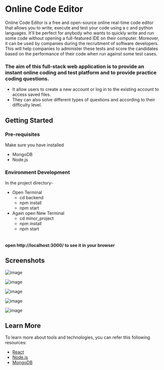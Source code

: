 # Online Code Editor
Online Code Editor is a free and open-source online real-time code editor that allows you to write, execute and test your code using a c and python languages.
It'll be perfect for anybody who wants to quickly write and run some code without opening a full-featured IDE on their computer.
Moreover, it can be used by companies during the recruitment of software developers. This will help companies to administer these tests and score the candidates based on the performance of their code when run against some test cases.

### The aim of this full-stack web application is to provide an instant online coding and test platform and to provide practice coding questions.
+ It allow users to create a new account or log in to the existing account to access saved files.
+ They can also solve different types of questions and according to their difficulty level. 

## Getting Started
### Pre-requisites
Make sure you have installed 
- MongoDB
- Node.js
### Environment Development
In the project directory-
+ Open Terminal
  + cd backend
  + npm install
  + npm start
+ Again open New Terminal
  + cd minor_project
  + npm install
  + npm start 
#### <br/> open http://localhost:3000/ to see it in your browser
## Screenshots
![image](https://user-images.githubusercontent.com/110801658/210501880-a4b41577-1f41-4146-bac5-9bb4ef571c21.png)

![image](https://user-images.githubusercontent.com/110801658/210502076-7416dd54-bfae-4456-a04f-727eede0fdcc.png)

![image](https://user-images.githubusercontent.com/110801658/210502821-612c5154-2019-42ad-9ac3-e4a8c11fdbfa.png)

![image](https://user-images.githubusercontent.com/110801658/210502903-ff6b8aad-976d-4766-9cc5-c0c9894b5e37.png)

![image](https://user-images.githubusercontent.com/110801658/210504509-a5cfb14d-2bd9-41b4-8b87-254079aea6c7.png)

## Learn More
To learn more about tools and technologies, you can refer this following resources:
+ [React](https://reactjs.org/)
+ [Node.js](https://nodejs.org/en/about/)
+ [MongoDB](https://www.mongodb.com/)

